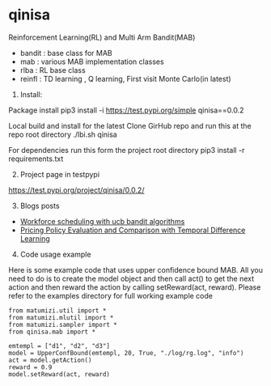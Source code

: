 # qinisa

Reinforcement Learning(RL) and Multi Arm Bandit(MAB)
* bandit : base class for MAB
* mab : various MAB implementation classes
* rlba : RL base class
* reinfl : TD learning , Q learning, First visit Monte Carlo(in latest)



1. Install:

Package install
pip3 install -i https://test.pypi.org/simple qinisa==0.0.2

Local build and install for the latest
Clone GirHub repo and run this at the repo root directory
./lbi.sh qinisa

For dependencies run this form the project root directory
pip3 install -r requirements.txt


2. Project page in testpypi

https://test.pypi.org/project/qinisa/0.0.2/


3. Blogs posts

* [Workforce scheduling with ucb bandit algorithms](https://pkghosh.wordpress.com/2022/03/28/gig-economy-workforce-scheduling-with-reinforcement-learning/)
* [Pricing Policy Evaluation and Comparison with Temporal Difference Learning](https://pkghosh.wordpress.com/2022/07/31/pricing-policy-evaluation-and-comparison-with-temporal-difference-learning/)


4. Code usage example

Here is some example code that uses upper confidence bound MAB. All you need to do is to create the model object 
and then call act() to get the next action and then reward the action by calling setReward(act, reward). Please refer 
to the examples directory for full working example code

	from matumizi.util import *
	from matumizi.mlutil import *
	from matumizi.sampler import *
	from qinisa.mab import *

	emtempl = ["d1", "d2", "d3"]	
	model = UpperConfBound(emtempl, 20, True, "./log/rg.log", "info")
	act = model.getAction()	
	reward = 0.9
	model.setReward(act, reward)
	
